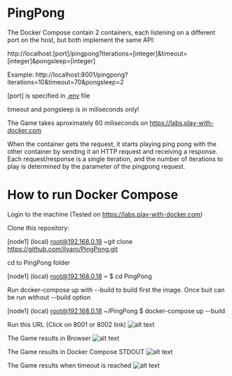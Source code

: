 # PingPong
The Docker Compose contain 2 containers, each listening on a different port on the host, but both implement the same API:

http://localhost:[port]/pingpong?iterations=[integer]&timeout=[integer]&pongsleep=[integer]

Example: http://localhost:8001/pingpong?iterations=10&timeout=70&pongsleep=2

[port] is specified in [.env](.env) file

timeout and pongsleep is in miliseconds only!

The Game takes aproximately 60 miliseconds on https://labs.play-with-docker.com

When the container gets the request, it starts playing ping pong with the other container by sending it an HTTP request
and receiving a response. Each request/response is a single iteration, and the number of iterations to play is determined
by the parameter of the pingpong request.


# How to run Docker Compose
Login to the machine (Tested on https://labs.play-with-docker.com)

Clone this repository:

[node1] (local) root@192.168.0.18 ~git clone https://github.com/ilyaro/PingPong.git

cd to PingPong folder

[node1] (local) root@192.168.0.18 ~
$ cd PingPong

Run dcoker-compose up with --build to build first the image. Once buit can be run without --build option

[node1] (local) root@192.168.0.18 ~/PingPong
$ docker-compose up --build

Run this URL (Click on 8001 or 8002 link)
![alt text](https://user-images.githubusercontent.com/40502115/97773120-cff45b00-1b55-11eb-8b19-f399844a5406.png)

The Game results in Browser
![alt text](https://user-images.githubusercontent.com/40502115/97773511-0384b480-1b59-11eb-932c-573f08751031.png)

The Game results in Docker Compose STDOUT
![alt text](https://user-images.githubusercontent.com/40502115/97773453-6f1a5200-1b58-11eb-8ce4-1f8c1a889415.png)

The Game results when timeout is reached
![alt text](https://user-images.githubusercontent.com/40502115/97774617-1ea7f200-1b62-11eb-9f40-8c836c7e8797.png)
